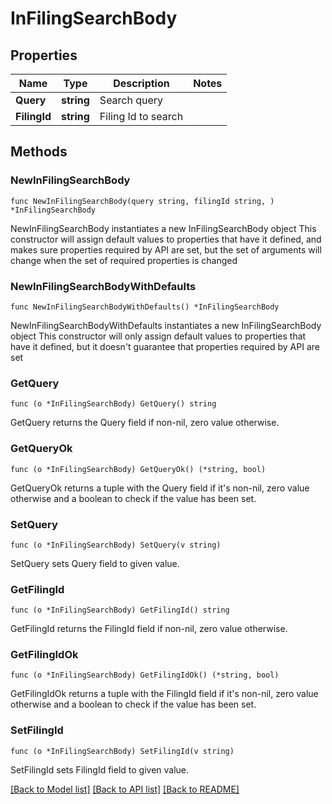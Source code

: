 # InFilingSearchBody

## Properties

Name | Type | Description | Notes
------------ | ------------- | ------------- | -------------
**Query** | **string** | Search query | 
**FilingId** | **string** | Filing Id to search | 

## Methods

### NewInFilingSearchBody

`func NewInFilingSearchBody(query string, filingId string, ) *InFilingSearchBody`

NewInFilingSearchBody instantiates a new InFilingSearchBody object
This constructor will assign default values to properties that have it defined,
and makes sure properties required by API are set, but the set of arguments
will change when the set of required properties is changed

### NewInFilingSearchBodyWithDefaults

`func NewInFilingSearchBodyWithDefaults() *InFilingSearchBody`

NewInFilingSearchBodyWithDefaults instantiates a new InFilingSearchBody object
This constructor will only assign default values to properties that have it defined,
but it doesn't guarantee that properties required by API are set

### GetQuery

`func (o *InFilingSearchBody) GetQuery() string`

GetQuery returns the Query field if non-nil, zero value otherwise.

### GetQueryOk

`func (o *InFilingSearchBody) GetQueryOk() (*string, bool)`

GetQueryOk returns a tuple with the Query field if it's non-nil, zero value otherwise
and a boolean to check if the value has been set.

### SetQuery

`func (o *InFilingSearchBody) SetQuery(v string)`

SetQuery sets Query field to given value.


### GetFilingId

`func (o *InFilingSearchBody) GetFilingId() string`

GetFilingId returns the FilingId field if non-nil, zero value otherwise.

### GetFilingIdOk

`func (o *InFilingSearchBody) GetFilingIdOk() (*string, bool)`

GetFilingIdOk returns a tuple with the FilingId field if it's non-nil, zero value otherwise
and a boolean to check if the value has been set.

### SetFilingId

`func (o *InFilingSearchBody) SetFilingId(v string)`

SetFilingId sets FilingId field to given value.



[[Back to Model list]](../README.md#documentation-for-models) [[Back to API list]](../README.md#documentation-for-api-endpoints) [[Back to README]](../README.md)


